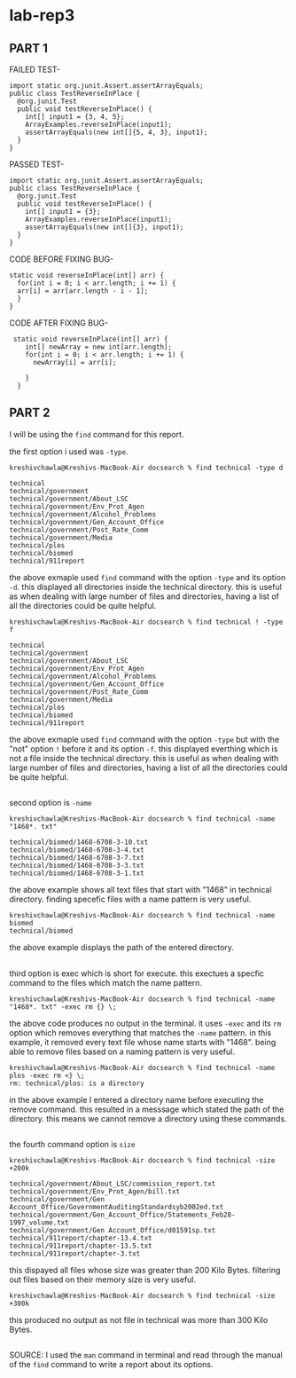 # lab-rep3

## PART 1

FAILED TEST-
```
import static org.junit.Assert.assertArrayEquals;
public class TestReverseInPlace {
  @org.junit.Test
  public void testReverseInPlace() {
    int[] input1 = {3, 4, 5};
    ArrayExamples.reverseInPlace(input1);
    assertArrayEquals(new int[]{5, 4, 3}, input1);
  }
}
```
PASSED TEST-
```
import static org.junit.Assert.assertArrayEquals;
public class TestReverseInPlace {
  @org.junit.Test
  public void testReverseInPlace() {
    int[] input1 = {3};
    ArrayExamples.reverseInPlace(input1);
    assertArrayEquals(new int[]{3}, input1);
  }
}

```














CODE BEFORE FIXING BUG-
```
static void reverseInPlace(int[] arr) {
  for(int i = 0; i < arr.length; i += 1) {
  arr[i] = arr[arr.length - i - 1];
  }
}
```
CODE AFTER FIXING BUG-
```
 static void reverseInPlace(int[] arr) {
    int[] newArray = new int[arr.length];
    for(int i = 0; i < arr.length; i += 1) {
      newArray[i] = arr[i];
      
    }
  }
```







## PART 2 
I will be using the `find` command for this report. <br/>

the first option i used was `-type`. <br/>

~~~
kreshivchawla@Kreshivs-MacBook-Air docsearch % find technical -type d

technical
technical/government
technical/government/About_LSC
technical/government/Env_Prot_Agen
technical/government/Alcohol_Problems
technical/government/Gen_Account_Office
technical/government/Post_Rate_Comm
technical/government/Media
technical/plos
technical/biomed
technical/911report
~~~
the above exmaple used `find` command with the option `-type` and its option `-d`. this displayed all directories inside the technical directory.
this is useful as when dealing with large number of files and directories, having a list of all the directories could be quite helpful.

~~~
kreshivchawla@Kreshivs-MacBook-Air docsearch % find technical ! -type f

technical
technical/government
technical/government/About_LSC
technical/government/Env_Prot_Agen
technical/government/Alcohol_Problems
technical/government/Gen_Account_Office
technical/government/Post_Rate_Comm
technical/government/Media
technical/plos
technical/biomed
technical/911report
~~~
the above exmaple used `find` command with the option `-type` but with the "not" option `!` before it and its option `-f`. this displayed everthing which is not a file inside the technical directory.
this is useful as when dealing with large number of files and directories, having a list of all the directories could be quite helpful.

## 

second option is `-name`

~~~
kreshivchawla@Kreshivs-MacBook-Air docsearch % find technical -name "1468*. txt"

technical/biomed/1468-6708-3-10.txt
technical/biomed/1468-6708-3-4.txt
technical/biomed/1468-6708-3-7.txt
technical/biomed/1468-6708-3-3.txt
technical/biomed/1468-6708-3-1.txt
~~~
the above example shows all text files that start with "1468" in technical directory. finding specefic files with a name pattern is very useful.

~~~
kreshivchawla@Kreshivs-MacBook-Air docsearch % find technical -name biomed
technical/biomed
~~~
the above example displays the path of the entered directory.

##

third option is exec which is short for execute. this exectues a specfic command to the files which match the name pattern.

```
kreshivchawla@Kreshivs-MacBook-Air docsearch % find technical -name "1468*. txt" -exec rm {} \;
```
the above code produces no output in the terminal. it uses `-exec` and its `rm` option which removes everything that matches the `-name` pattern.
in this example, it removed every text file whose name starts with "1468". being able to remove files based on a naming pattern is very useful.


```
kreshivchawla@Kreshivs-MacBook-Air docsearch % find technical -name plos -exec rm <} \;
rm: technical/plos: is a directory
```
in the above example I entered a directory name before executing the remove command. this resulted in a messsage which stated the path of the directory. this means we cannot remove a directory using these commands.

##

the fourth command option is `size`

~~~
kreshivchawla@Kreshivs-MacBook-Air docsearch % find technical -size +200k

technical/government/About_LSC/commission_report.txt
technical/government/Env_Prot_Agen/bill.txt
technical/government/Gen Account_Office/GovernmentAuditingStandardsyb2002ed.txt
technical/government/Gen_Account_Office/Statements_Feb28-1997_volume.txt
technical/government/Gen Account_Office/d01591sp.txt
technical/911report/chapter-13.4.txt
technical/911report/chapter-13.5.txt
technical/911report/chapter-3.txt
~~~

this dispayed all files whose size was greater than 200 Kilo Bytes. filtering out files based on their memory size is very useful.

```
kreshivchawla@Kreshivs-MacBook-Air docsearch % find technical -size +300k
```

this produced no output as not file in technical was more than 300 Kilo Bytes.


##
SOURCE:
I used the `man` command in  terminal and read through the manual of the `find` command to write a report about its options.


























